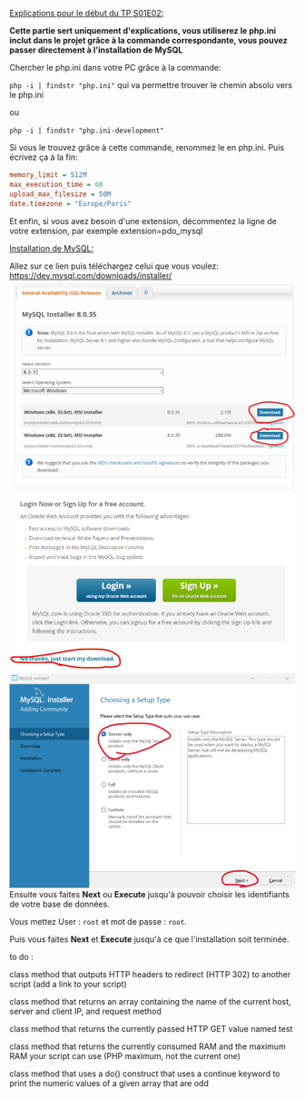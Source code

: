 <u>Explications pour le début du TP S01E02:</u>

**Cette partie sert uniquement d'explications, vous utiliserez le php.ini inclut dans le projet grâce à la commande correspondante, vous pouvez passer directement à l'installation de MySQL**

Chercher le php.ini dans votre PC grâce à la commande: 

``php -i | findstr "php.ini"``
qui va permettre trouver le chemin absolu vers le php.ini


ou

``php -i | findstr "php.ini-development"``

Si vous le trouvez grâce à cette commande, renommez le en php.ini.
Puis écrivez ça à la fin:
```ini 
memory_limit = 512M
max_execution_time = 60
upload_max_filesize = 50M
date.timezone = "Europe/Paris"
```
Et enfin, si vous avez besoin d'une extension, décommentez la ligne de votre extension, par exemple
extension=pdo_mysql


<u>Installation de MySQL:</u>

Allez sur ce lien puis téléchargez celui que vous voulez: https://dev.mysql.com/downloads/installer/
![install_mysql_1.png](ressources_readme%2Finstall_mysql_1.png)
![install_mysql_2.png](ressources_readme%2Finstall_mysql_2.png)
![install_mysql_3.png](ressources_readme%2Finstall_mysql_3.png)
Ensuite vous faites **Next** ou **Execute** jusqu'à pouvoir choisir les identifiants de votre base de données.

Vous mettez User : ``root`` et mot de passe : ``root``.

Puis vous faites **Next** et **Execute** jusqu'à ce que l'installation soit terminée.




to do :

class method that outputs HTTP headers to redirect (HTTP 302) to another script (add a link to your script)

class method that returns an array containing the name of the current host, server and client IP, and request method

class method that returns the currently passed HTTP GET value named test

class method that returns the currently consumed RAM and the maximum RAM your script can use (PHP maximum, not the current one)

class method that uses a do() construct that uses a continue keyword to print the numeric values of a given array that are odd

